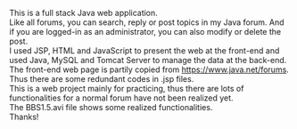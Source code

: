 This is a full stack Java web application. <br>
Like all forums, you can search, reply or post topics in my Java forum. And if you are logged-in as an administrator, you can also modify or delete the post.<br>
I used JSP, HTML and JavaScript to present the web at the front-end and used Java, MySQL and Tomcat Server to manage the data at the back-end. <br>
The front-end web page is partily copied from https://www.java.net/forums. Thus there are some redundant codes in .jsp files. <br>
This is a web project mainly for practicing, thus there are lots of functionalities for a normal forum have not been realized yet.<br>
The BBS1.5.avi file shows some realized functionalities.<br>
Thanks!
